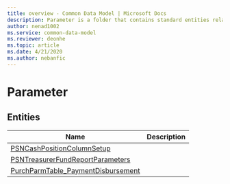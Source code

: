 ```yaml
---
title: overview - Common Data Model | Microsoft Docs
description: Parameter is a folder that contains standard entities related to the Common Data Model.
author: nenad1002
ms.service: common-data-model
ms.reviewer: deonhe
ms.topic: article
ms.date: 4/21/2020
ms.author: nebanfic
---
```


# Parameter


## Entities

|Name|Description|
|---|---|
|[PSNCashPositionColumnSetup](PSNCashPositionColumnSetup.md)||
|[PSNTreasurerFundReportParameters](PSNTreasurerFundReportParameters.md)||
|[PurchParmTable_PaymentDisbursement](PurchParmTable_PaymentDisbursement.md)||
